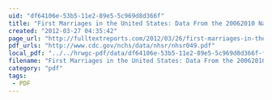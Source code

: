 ```yaml
---
uid: "df64106e-53b5-11e2-89e5-5c969d8d366f"
title: "First Marriages in the United States: Data From the 20062010 National Survey of Family Growth | Full Text Reports..."
created: "2012-03-27 04:35:42"
page_url: "http://fulltextreports.com/2012/03/26/first-marriages-in-the-united-states-data-from-the-2006-2010-national-survey-of-family-growth/"
pdf_urls: "http://www.cdc.gov/nchs/data/nhsr/nhsr049.pdf"
local_pdf: "../../hrwgc-pdf/data/df64106e-53b5-11e2-89e5-5c969d8d366f-first-marriages-in-the-united-states-data-from-the-20062010-national-survey-of-family-growth-full-text-reports.pdf"
filename: "First Marriages in the United States: Data From the 20062010 National Survey of Family Growth | Full Text Reports.html"
category: "pdf"
tags: 
 - PDF
---
```


